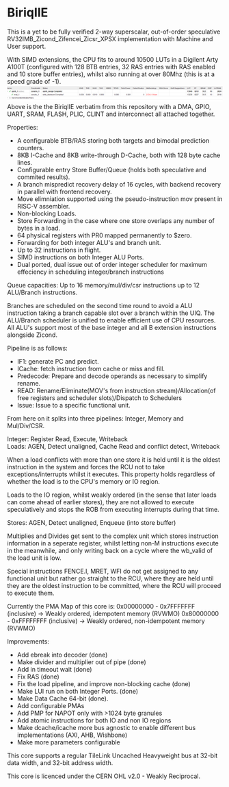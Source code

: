 # BiriqIIE
This is a yet to be fully verified 2-way superscalar, out-of-order speculative RV32IMB_Zicond_Zifencei_Zicsr_XPSX implementation with Machine and User support.

With SIMD extensions, the CPU fits to around 10500 LUTs in a Digilent Arty A100T (configured with 128 BTB entries, 32 RAS entries with RAS enabled and 10 store buffer entries), whilst also running at over 80Mhz (this is at a speed grade of -1).
![Synthesis Results](VivadoSynthesisResultat82_5Mhz.png)
Above is the the BiriqIIE verbatim from this repository with a DMA, GPIO, UART, SRAM, FLASH, PLIC, CLINT and interconnect all attached together.

Properties:
- A configurable BTB/RAS storing both targets and bimodal prediction counters.
- 8KB I-Cache and 8KB write-through D-Cache, both with 128 byte cache lines.
- Configurable entry Store Buffer/Queue (holds both speculative and commited results).
- A branch mispredict recovery delay of 16 cycles, with backend recovery in parallel with frontend recovery.
- Move elimniation supported using the pseudo-instruction mov present in RISC-V assembler.
- Non-blocking Loads.
- Store Forwarding in the case where one store overlaps any number of bytes in a load.
- 64 physical registers with PR0 mapped permanently to $zero.
- Forwarding for both integer ALU's and branch unit.
- Up to 32 instructions in flight.
- SIMD instructions on both Integer ALU Ports.
- Dual ported, dual issue out of order integer scheduler for maximum effeciency in scheduling integer/branch instructions

Queue capacities:
Up to 16 memory/mul/div/csr instructions
up to 12 ALU/Branch instructions.

Branches are scheduled on the second time round to avoid a ALU instruction taking a branch capable slot over a branch within the UIQ.
The ALU/Branch scheduler is unified to enable efficient use of CPU resources.
All ALU's support most of the base integer and all B extension instructions alongside Zicond.

Pipeline is as follows:
- IF1: generate PC and predict.
- ICache: fetch instruction from cache or miss and fill.
- Predecode: Prepare and decode operands as necessary to simplify rename.
- READ: Rename/Eliminate(MOV's from instruction stream)/Allocation(of free registers and scheduler slots)/Dispatch to Schedulers
- Issue: Issue to a specific functional unit.

From here on it splits into three pipelines: Integer, Memory and Mul/Div/CSR.

Integer: Register Read, Execute, Writeback\
Loads: AGEN, Detect unaligned, Cache Read and conflict detect, Writeback

When a load conflicts with more than one store it is held until it is the oldest instruction in the system and forces the RCU not to take exceptions/interrupts whilst it executes. This property holds regardless of whether the load is to the CPU's memory or IO region.

Loads to the IO region, whilst weakly ordered (in the sense that later loads can come ahead of earlier stores), they are not allowed to execute speculatively and stops the ROB
from executing interrupts during that time.

Stores: AGEN, Detect unaligned, Enqueue (into store buffer)

Multiplies and Divides get sent to the complex unit which stores instruction information in a seperate register, whilst letting non-M instructions execute in the meanwhile, and only writing back on a cycle where the wb_valid of the load unit is low.

Special instructions FENCE.I, MRET, WFI do not get assigned to any functional unit but rather go straight to the RCU, where they are held until they are the oldest instruction to be committed, where the RCU will proceed to execute them.

Currently the PMA Map of this core is:
0x00000000 - 0x7FFFFFFF (inclusive) -> Weakly ordered, idempotent memory (RVWMO)
0x80000000 - 0xFFFFFFFF (inclusive) -> Weakly ordered, non-idempotent memory (RVWMO)

Improvements:
- Add ebreak into decoder (done)
- Make divider and multiplier out of pipe (done)
- Add in timeout wait (done)
- Fix RAS (done)
- Fix the load pipeline, and improve non-blocking cache (done)
- Make LUI run on both Integer Ports. (done)
- Make Data Cache 64-bit (done).
- Add configurable PMAs
- Add PMP for NAPOT only with >1024 byte granules
- Add atomic instructions for both IO and non IO regions
- Make dcache/icache more bus agnostic to enable different bus implementations (AXI, AHB, Wishbone)
- Make more parameters configurable

This core supports a regular TileLink Uncached Heavyweight bus at 32-bit data width, and 32-bit address width.

This core is licenced under the CERN OHL v2.0 - Weakly Reciprocal.